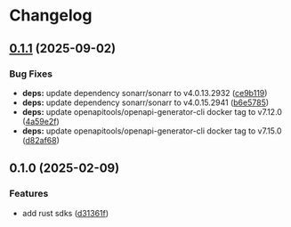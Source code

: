 # Changelog

## [0.1.1](https://github.com/devopsarr/sonarr-rs/compare/v0.1.0...v0.1.1) (2025-09-02)


### Bug Fixes

* **deps:** update dependency sonarr/sonarr to v4.0.13.2932 ([ce9b119](https://github.com/devopsarr/sonarr-rs/commit/ce9b1199c9b1689deb0ad36da3bc13069a7917c6))
* **deps:** update dependency sonarr/sonarr to v4.0.15.2941 ([b6e5785](https://github.com/devopsarr/sonarr-rs/commit/b6e57852aa8547e95a398f7c27a7a9d16051ab16))
* **deps:** update openapitools/openapi-generator-cli docker tag to v7.12.0 ([4a59e2f](https://github.com/devopsarr/sonarr-rs/commit/4a59e2f86c06c09c952a724ca103780238815f0e))
* **deps:** update openapitools/openapi-generator-cli docker tag to v7.15.0 ([d82af68](https://github.com/devopsarr/sonarr-rs/commit/d82af68deb016cc700cd96f8ab88762c2f765f26))

## 0.1.0 (2025-02-09)


### Features

* add rust sdks ([d31361f](https://github.com/devopsarr/sonarr-rs/commit/d31361fa7396931c66c352d7dd413a7bea567599))

